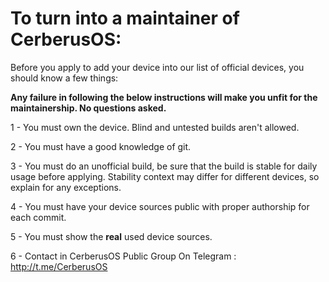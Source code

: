 # To turn into a maintainer of CerberusOS:

Before you apply to add your device into our list of official devices, you should know a few things:

**Any failure in following the below instructions will make you unfit for the maintainership. No questions asked.**

1 - You must own the device. Blind and untested builds aren't allowed.

2 - You must have a good knowledge of git.

3 - You must do an unofficial build,  be sure that the build is stable for daily usage before applying. Stability context may differ for different devices, so explain for any exceptions.

4 - You must have your device sources public with proper authorship for each commit.

5 - You must show the **real** used device sources.

6 - Contact in CerberusOS Public Group On Telegram : http://t.me/CerberusOS
